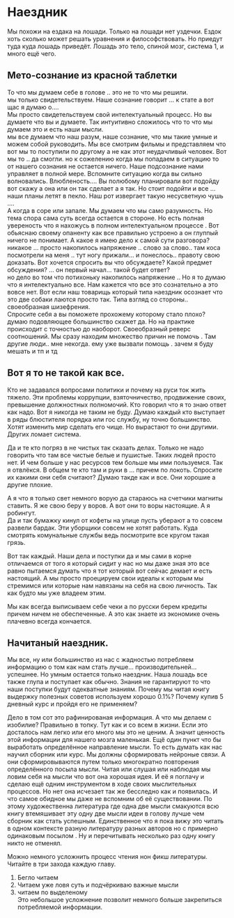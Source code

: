 # Наездник

Мы похожи на ездака на лошади. Только на лошади нет уздечки.
Ездок хоть сколько может решать уравнения и философствовать. Но приедут туда куда лошадь приведёт.
Лошадь это тело, спиной мозг, система 1, и много ещё чего.

## Мето-сознание из красной таблетки
То что мы думаем себе в голове .. это не то что мы решили.     
мы только свидетельствуем. Наше сознание говорит ... к стате а вот щас я думаю о....     
Мы просто свидетельствуем свой интелектуальный процесс. Но вы думаете что вы и думаете. Так интуитивно сложилось что то что мы думаем это и есть наши мысли.  
мы все думаем что наш разум, наше сознание, что мы такие умные и можем собой руководить. Мы все смотрим фильмы и представляем что вот мы то поступили по другому а не как этот неудачливый человек. Вот мы то .. да смогли. но к сожелению когда мы попадаем в ситуацию то от нашего сознания не остается ничего. Наше подсознание нами управляет в полной мере. Вспомните ситуацию когда вы сильно волновались. Влюбленость.... Вы полюбому планировали вот подойду вот скажу а она или он так сделает а я так. Но стоит подойти и все ... наши планы летят в пекло. Наш рот извергает такую несусветную чушь ....    
А когда в соре или запале. Мы думаем что мы само разумность. Но тема спора сама суть всегда остается в стороне. Но есть полная увереность что я нахожусь в полном интелектуальном процессе . Вот обьяснаю своему опаненту как все правильно устроено а он глуппый ничего не понимает. А какое я имею дело к самой сути разговора? никакое ... просто накопилось напряжение .. слово за слово.. там коса посмотрели на меня .. тут ногу прижали... и понеслось.. правоту свою доказать. Вот хочется спросить вы что обсуждаете? Какой предмет обсуждения? ... он первый начал... такой будет ответ?    
но дело во том что потихоньку накопилось напряжение ..  Но я то думаю что я интелектуально все. Нам кажется что все это сознательно а это вовсе нет.
Вот если наш товарищь который типа наездник осознает что это две собаки лаются просто так. Типа взгляд со стороны.. своеобразная шизефрения.   
Спросите себя а вы поможете прохожему которому стало плохо? думаю подовляющее большинство скажет да. Но на практике происходит с точностью до наоборот. Своеобразный реверс соотношений. Мы сразу находим множество причин не помочь . Там другие люди.. мне некогда. ему уже вызвали помощь . зачем я буду мешать и тп и тд   

## Вот я то не такой как все.
Кто не задавался вопросами политики и почему на руси ток жить тяжело. Эти проблемы коррупции, взяточничество, продвижение своих, превышение должностных полномочий. Кто говорил что я то знаю ответ как надо. Вот я никогда не таким не буду. Думаю каждый кто выступает в ряды блюстителя порядка или гос службу, ну точно большинство. Хотят изменить мир сделать его чище. Но вырастают то они другими. Других ломает система. 

Да и те кто погряз в не чистых так сказать делах. Только не надо говорить что там все чистые белые и пушистые. Таких людей просто нет. И чем больше у нас ресурсов тем больше мы ими пользуемся. Так я отвлёкся. В общем те кто там и руки в ... причем по локоть. Спросите их какими они себя считают? Думаю такде как и все. Они хорошие а другие плохие.

А я что я только свет немного ворую да стараюсь на счетчики магниты ставить. Я же свою беру у воров. А вот они то воры настоящие. А я робингут.  
Да и так бумажку кинул от кофеты на улице пусть уберают а то совсем развели бардак. Эти уборщики совсем не хотят работать. Куда смотрять комунальные службы ведь посмотрите все кругом такая грязь.

Вот так каждый. Наши дела и поступки да и мы сами в корне отличаемся от того я который сидит у нас но мы даже зная это все равно пытаемся думать что я тот который вот сейчас демает  и есть настоящий. А мы просто проецируем свои идеалы к которым мы стремимся или которые нам навязаны на себя на свою личность. Так как будто мы уже владеем этим. 

Мы как всегда выписываем себе чеки а по русски берем кредиты причем ничем не обеспеченные. А это как знаете из экономике очень плачевно всегда кончается.

## Начитаный наездник.
Мы все, ну или большинство из нас с жадностью потребляем информацию о том как нам стать лучше... производительней... успешнее. Но умным остается только наездник. Наша лошадь все также глупа и поступает как обычно. Знания не гарантируют то что наши поступки будут одекватные знаниям. 
Почему мы читая книгу выдержку полезных советов используем хорошо 0.1%? Почему купив 5 дневный курс и пройдя его не применяем?

Дело в том сот это рафинированая информация. А что мы делаем с изобилие? Правильно в топку. Тут как и со всем в жизни. Если это досталось нам легко или его много мы это не ценим. А значит ценность этой информации для нашего мозга маленькая.
Ещё один пункт что бы выработать определённое направление мысли. То есть думать как нас научил сборник или курс. Мы должны сформировать нейроные связи. А они сформировываются путем только многократно повторения определённого посыла мысли.
Читая или слушая или наблюдая мы ловим себя на мысли что вот она хорошая идея. И её я поглачу и сделаю ещё одним инструментом в ходе своих мыслительных процессов. Но нет она исчезает так же бесследно как и появилась. И что самое обидное мы даже не вспомним об её существовании.
По этому художественна литература где одна две мысли смакуются всю книгу втемяшивает эту одну две мысли идеи в голову лучше чем сборник как стать успешным.
Единственное что я пока вижу это читать в одном контексте разную литературу разных авторов но с примерно одинаковым посылом . Ну и перечитывать несколько раз одну книгу никто не отменял.   

Можно немного усложнить процесс чтения нон фикш литературы.
Читайте в три захода каждую главу.
1. Бегло читаем
2. Читаем уже ловя суть и подчёркиваю важные мысли
3. читаем по выделеному  
Это небольшое усложнение позволит немного больше закрепиться потребляемой информации.   


